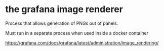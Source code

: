 # the grafana image renderer

Process that allows generation of PNGs out of panels.

Must run in a separate process when used inside a docker container

https://grafana.com/docs/grafana/latest/administration/image_rendering/
